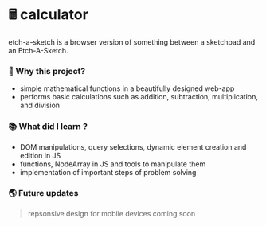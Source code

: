 # 🖩 calculator
etch-a-sketch is a browser version of something between a sketchpad and an Etch-A-Sketch.

### 👋 Why this project?
- simple mathematical functions in a beautifully designed web-app
- performs basic calculations such as addition, subtraction, multiplication, and division

### 📚 What did I learn ?
- DOM manipulations, query selections, dynamic element creation and edition in JS
- functions, NodeArray in JS and tools to manipulate them
- implementation of important steps of problem solving

### 🌎 Future updates
> repsonsive design for mobile devices coming soon



